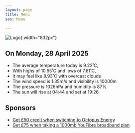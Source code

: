```yaml
---
layout: page
title: Menu
seo: Menu

---
```


![Logo](/images/logo.jpg){:width="832px"}

<!-- weather_marker starts -->
## On Monday, 28 April 2025

- The average temperature today is 9.22˚C,
- With highs of 10.55˚C and lows of 7.61˚C,
- It may feel like 8.93˚C with overcast clouds
- The wind speed is 1.35m/s and visibility is 10000m
- The pressure is 1026hPa and humidity is 87%
- The sun will rise at 04:44 and set at 19:26

<!-- weather_marker ends -->

## Sponsors

- [Get £50 credit when switching to Octopus Energy](https://bit.ly/3oD1nnS)
- [Get £75 when taking a 1000mb YouFibre broadband plan](https://aklam.io/91zWhU?)
